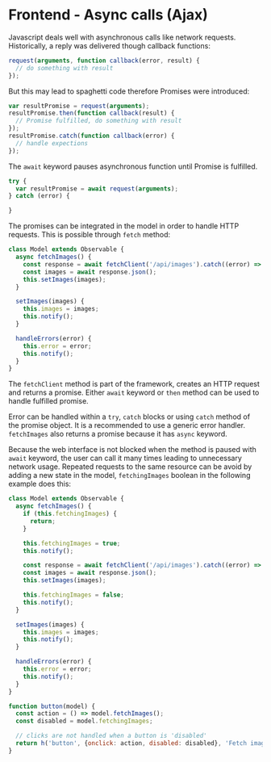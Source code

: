 # Frontend - Async calls (Ajax)

Javascript deals well with asynchronous calls like network requests. Historically, a reply was delivered though callback functions:

```js
request(arguments, function callback(error, result) {
  // do something with result
});
```

But this may lead to spaghetti code therefore Promises were introduced:

```js
var resultPromise = request(arguments);
resultPromise.then(function callback(result) {
  // Promise fulfilled, do something with result
});
resultPromise.catch(function callback(error) {
  // handle expections
});
```

The `await` keyword pauses asynchronous function until Promise is fulfilled.

```js
try {
  var resultPromise = await request(arguments);
} catch (error) {

}
```

The promises can be integrated in the model in order to handle HTTP requests. This is possible through `fetch` method:
```js
class Model extends Observable {
  async fetchImages() {
    const response = await fetchClient('/api/images').catch((error) => this.handleErrors(error));
    const images = await response.json();
    this.setImages(images);
  }

  setImages(images) {
    this.images = images;
    this.notify();
  }

  handleErrors(error) {
    this.error = error;
    this.notify();
  }
}
```

The `fetchClient` method is part of the framework, creates an HTTP request and returns a promise. Either `await` keyword or `then` method can be used to handle fulfilled promise.

Error can be handled within a `try`,  `catch` blocks or using `catch` method of the promise object. It is a recommended to use a generic error handler.
`fetchImages` also returns a promise because it has `async` keyword.

Because the web interface is not blocked when the method is paused with `await` keyword, the user can call it many times leading to unnecessary network usage. Repeated requests to the same resource can be avoid by adding a new state in the model, `fetchingImages` boolean in the following example does this:

```js
class Model extends Observable {
  async fetchImages() {
    if (this.fetchingImages) {
      return;
    }

    this.fetchingImages = true;
    this.notify();

    const response = await fetchClient('/api/images').catch((error) => this.handleErrors(error));
    const images = await response.json();
    this.setImages(images);

    this.fetchingImages = false;
    this.notify();
  }

  setImages(images) {
    this.images = images;
    this.notify();
  }

  handleErrors(error) {
    this.error = error;
    this.notify();
  }
}

function button(model) {
  const action = () => model.fetchImages();
  const disabled = model.fetchingImages;

  // clicks are not handled when a button is 'disabled'
  return h('button', {onclick: action, disabled: disabled}, 'Fetch images')
}
```
